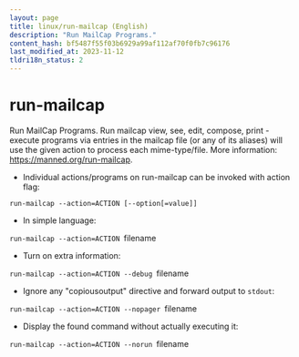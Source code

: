 ```yaml
---
layout: page
title: linux/run-mailcap (English)
description: "Run MailCap Programs."
content_hash: bf5487f55f03b6929a99af112af70f0fb7c96176
last_modified_at: 2023-11-12
tldri18n_status: 2
---
```

# run-mailcap

Run MailCap Programs.
Run mailcap view, see, edit, compose, print - execute programs via entries in the mailcap file (or any of its aliases) will use the given action to process each mime-type/file.
More information: <https://manned.org/run-mailcap>.

- Individual actions/programs on run-mailcap can be invoked with action flag:

`run-mailcap --action=ACTION [--option[=value]]`

- In simple language:

`run-mailcap --action=ACTION `<span class="tldr-var badge badge-pill bg-dark-lm bg-white-dm text-white-lm text-dark-dm font-weight-bold">filename</span>

- Turn on extra information:

`run-mailcap --action=ACTION --debug `<span class="tldr-var badge badge-pill bg-dark-lm bg-white-dm text-white-lm text-dark-dm font-weight-bold">filename</span>

- Ignore any "copiousoutput" directive and forward output to `stdout`:

`run-mailcap --action=ACTION --nopager `<span class="tldr-var badge badge-pill bg-dark-lm bg-white-dm text-white-lm text-dark-dm font-weight-bold">filename</span>

- Display the found command without actually executing it:

`run-mailcap --action=ACTION --norun `<span class="tldr-var badge badge-pill bg-dark-lm bg-white-dm text-white-lm text-dark-dm font-weight-bold">filename</span>

